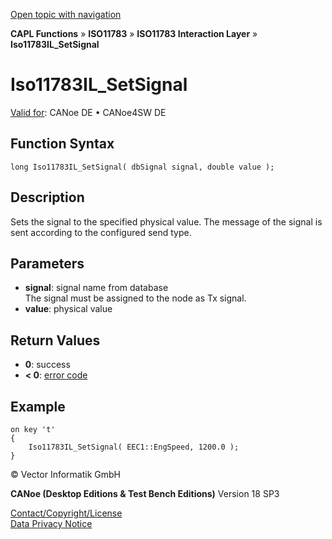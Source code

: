 [Open topic with navigation](../../../../../../CANoeDEFamily.htm#Topics/CAPLFunctions/ISO11783/ISOInteractionLayer/Functions/CAPLfunctionIso11783ILSetSignal.md)

**CAPL Functions** » **ISO11783** » **ISO11783 Interaction Layer** » **Iso11783IL_SetSignal**

# Iso11783IL_SetSignal

[Valid for](../../../../Shared/FeatureAvailability.md): CANoe DE • CANoe4SW DE

## Function Syntax

```plaintext
long Iso11783IL_SetSignal( dbSignal signal, double value );
```

## Description

Sets the signal to the specified physical value. The message of the signal is sent according to the configured send type.

## Parameters

- **signal**: signal name from database  
  The signal must be assigned to the node as Tx signal.
- **value**: physical value

## Return Values

- **0**: success
- **< 0**: [error code](../../../CAPLfunctionsISOj1939ErrorCodes.md)

## Example

```plaintext
on key 't'
{
    Iso11783IL_SetSignal( EEC1::EngSpeed, 1200.0 );
}
```

© Vector Informatik GmbH

**CANoe (Desktop Editions & Test Bench Editions)** Version 18 SP3

[Contact/Copyright/License](../../../../Shared/ContactCopyrightLicense.md)  
[Data Privacy Notice](https://www.vector.com/int/en/company/get-info/privacy-policy/)